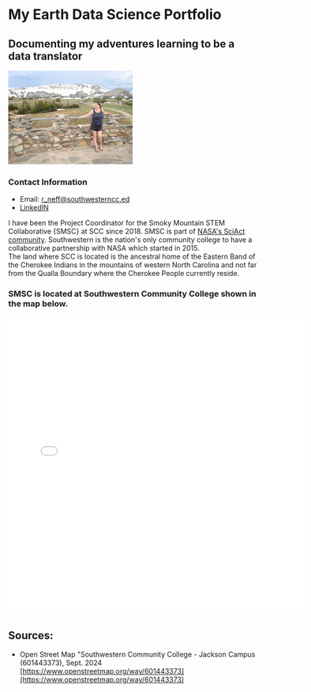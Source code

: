 # My Earth Data Science Portfolio
## Documenting my adventures learning to be a data translator

<img src="/img/003-WYsm.jpg" alt="Snow on mountains in Wyoming in July" width="50%"/>

### Contact Information
* Email: <a href="mailto:r_neff@southwesterncc.edu">r_neff@southwesterncc.ed</a>
* [LinkedIN](https://www.linkedin.com/in/randi-neff-b7a27823b/)

I have been the Project Coordinator for the Smoky Mountain STEM Collaborative {SMSC} at SCC since 2018. SMSC is part of 
[NASA's SciAct community](https://science.nasa.gov/learn/science-activation-team/). 
Southwestern is the nation's only community college to have a collaborative partnership with NASA which started in 2015.  
The land where SCC is located is the ancestral home of the Eastern Band of the Cherokee Indians in the mountains of western North Carolina and 
not far from the Qualla Boundary where the Cherokee People currently reside.

### SMSC is located at Southwestern Community College shown in the map below.
<embed type="text/html" src="img/uttc.html" width="600" height="600">

## Sources:

* Open Street Map "Southwestern Community College - Jackson Campus (601443373), Sept. 2024 [https://www.openstreetmap.org/way/601443373](https://www.openstreetmap.org/way/601443373)
